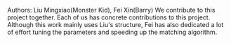 Authors: Liu Mingxiao(Monster Kid), Fei Xin(Barry)
We contribute to this project together. 
Each of us has concrete contributions to this project. 
Although this work mainly uses Liu's structure, Fei has also dedicated a lot of effort tuning the parameters and speeding up the matching algorithm.
